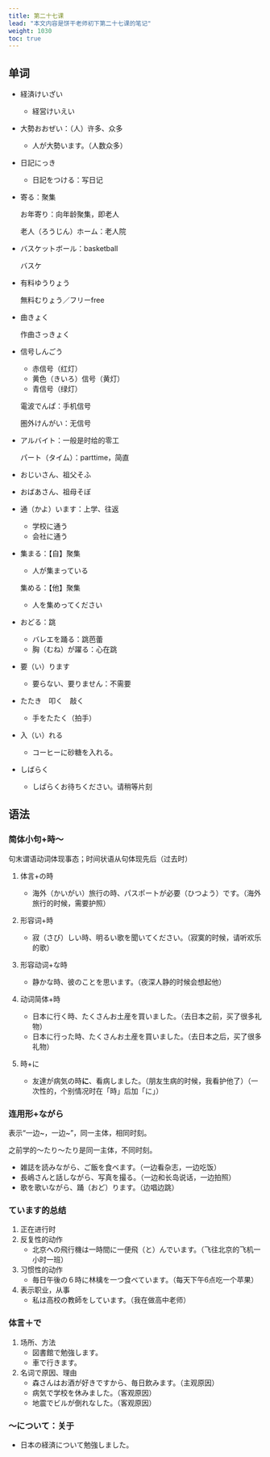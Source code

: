 ```yaml
---
title: 第二十七课
lead: "本文内容是饼干老师初下第二十七课的笔记"
weight: 1030
toc: true
---
```


## 单词

- 経済けいざい

  - 経営けいえい

- 大勢おおぜい：（人）许多、众多

  - 人が大勢います。（人数众多）

- 日記にっき

  - 日記をつける：写日记

- 寄る：聚集

  お年寄り：向年龄聚集，即老人

  老人（ろうじん）ホーム：老人院

- バスケットボール：basketball

  バスケ

- 有料ゆうりょう

  無料むりょう／フリーfree

- 曲きょく

  作曲さっきょく

- 信号しんごう

  - 赤信号（红灯）
  - 黄色（きいろ）信号（黄灯）
  - 青信号（绿灯）

  電波でんぱ：手机信号

  圏外けんがい：无信号

- アルバイト：一般是时给的零工

  パート（タイム）：parttime，简直

- おじいさん、祖父そふ

- おばあさん、祖母そぼ

- 通（かよ）います：上学、往返

  - 学校に通う
  - 会社に通う

- 集まる：【自】聚集

  - 人が集まっている

  集める：【他】聚集

  - 人を集めってください

- おどる：跳

  - バレエを踊る：跳芭蕾
  - 胸（むね）が躍る：心在跳

- 要（い）ります

  - 要らない、要りません：不需要

- たたき　叩く　敲く

  - 手をたたく（拍手）

- 入（い）れる

  - コーヒーに砂糖を入れる。

- しばらく

  - しばらくお待ちください。请稍等片刻


## 语法

### 简体小句+時～

句末谓语动词体现事态；时间状语从句体现先后（过去时）

1. 体言+の時
   - 海外（かいがい）旅行の時、パスポートが必要（ひつよう）です。（海外旅行的时候，需要护照）

2. 形容词+時
   - 寂（さび）しい時、明るい歌を聞いてください。（寂寞的时候，请听欢乐的歌）

3. 形容动词+な時
   - 静かな時、彼のことを思います。（夜深人静的时候会想起他）

4. 动词简体+時

   - 日本に行く時、たくさんお土産を買いました。（去日本之前，买了很多礼物）
   - 日本に行った時、たくさんお土産を買いました。（去日本之后，买了很多礼物）

5. 時+に

   - 友達が病気の時**に**、看病しました。（朋友生病的时候，我看护他了）（一次性的，个别情况时在「時」后加「に」）

### 连用形+ながら

表示“一边\~，一边\~”，同一主体，相同时刻。

之前学的～たり～たり是同一主体，不同时刻。

- 雑誌を読みながら、ご飯を食べます。（一边看杂志，一边吃饭）
- 長嶋さんと話しながら、写真を撮る。（一边和长岛说话，一边拍照）
- 歌を歌いながら、踊（おど）ります。（边唱边跳）

### ています的总结

1. 正在进行时
2. 反复性的动作
   - 北京への飛行機は一時間に一便飛（と）んでいます。（飞往北京的飞机一小时一班）
3. 习惯性的动作
   - 毎日午後の６時に林檎を一つ食べています。（每天下午6点吃一个苹果）
4. 表示职业，从事
   - 私は高校の教師をしています。（我在做高中老师）

### 体言＋で

1. 场所、方法
   - 図書館で勉強します。
   - 車で行きます。
2. 名词で原因、理由
   - 森さんはお酒が好きですから、毎日飲みます。（主观原因）
   - 病気で学校を休みました。（客观原因）
   - 地震でビルが倒れなした。（客观原因）

### ～について：关于

- 日本の経済について勉強しました。

